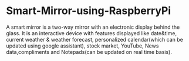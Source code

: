 # Smart-Mirror-using-RaspberryPi
A smart mirror is a two-way mirror with an electronic display behind the glass.
It is an interactive device with features displayed like date&time, current weather & weather forecast, personalized calendar(which can be updated using google assistant), stock market, YouTube, News data,compliments and Notepads(can be updated on real time basis).
